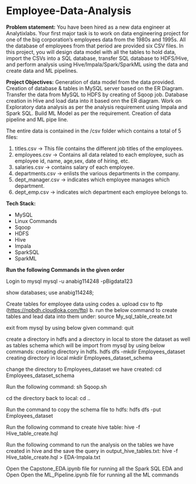 # Employee-Data-Analysis

**Problem statement:** 
You have been hired as a new data engineer at Analytixlabs. Your first major task is to work on data engineering
project for one of the big corporation’s employees data from the 1980s and 1995s. All the database of employees
from that period are provided six CSV files. In this project, you will design data model with all the tables to hold data,
import the CSVs into a SQL database, transfer SQL database to HDFS/Hive, and perform analysis using
Hive/Impala/Spark/SparkML using the data and create data and ML pipelines.

**Project Objectives:**
Generation of data model from the data provided.
Creation of database & tables in MySQL server based on the ER Diagram.
Transfer the data from MySQL to HDFS by creating of Sqoop job. 
Database creation in Hive and load data into it based onn the ER diagram.
Work on Exploratory data analysis as per the analysis requirement using Impala and Spark SQL.
Build ML Model as per the requirement.
Creation of data pipeline and ML pipe line.

The entire data is contained in the /csv folder which contains a total of 5 files:

1. titles.csv -> This file contains the different job titles of the employees.
2. employees.csv -> Contains all data related to each employee, such as employee id, name, age,sex, date of hiring, etc.
3. salaries.csv -> contains salary of each employee.
4. departments.csv -> enlists the various departments in the company.
5. dept_manager.csv -> indicates which employee manages which department.
6. dept_emp.csv -> indicates wich department each employee belongs to.

**Tech Stack:**
- MySQL 
- Linux Commands
- Sqoop
- HDFS 
- Hive 
- Impala 
- SparkSQL 
- SparkML 



 

**Run the following Commands in the given order**

Login to mysql mysql -u anabig114248 -pBigdata123

show databases; use anabig114248;

Create tables for employee data using codes 
a. upload csv to ftp (https://npbdh.cloudloka.com/ftp)
b. run the below command to create tables and lead data into them under: source My_sql_table_create.txt

exit from mysql by using below given command: quit

create a directory in hdfs and a directory in local to store the dataset as well as tables schema which will be import from mysql by using below commands: creating directory in hdfs. hdfs dfs -mkdir Employees_dataset creating directory in local mkdir Employees_dataset_schema


change the directory to Employees_dataset  we have created: cd Employees_dataset_schema

Run the following command: sh Sqoop.sh

cd the directory back to local: cd ..

Run the command to copy the schema file to hdfs: hdfs dfs -put Employees_dataset

Run the following command to create hive table: hive -f Hive_table_create.hql

Run the following command to run the analysis on the tables we have created in hive and the save the query in output_hive_tables.txt: hive -f Hive_table_create.hql > EDA-Impala.txt

Open the  Capstone_EDA.ipynb file for running all the Spark SQL EDA 
and Open Open the  ML_Pipeline.ipynb file for running all the ML commands

